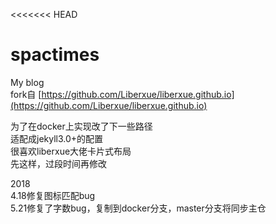 <<<<<<< HEAD
# spactimes
My blog<br>
fork自
[https://github.com/Liberxue/liberxue.github.io](https://github.com/Liberxue/liberxue.github.io)
<p>
为了在docker上实现改了下一些路径<br>
适配成jekyll3.0+的配置<br>
很喜欢liberxue大佬卡片式布局<br>
先这样，过段时间再修改<br>
</p>
<p>
  2018
  <br/>
  4.18修复图标匹配bug
  <br/>
  5.21修复了字数bug，复制到docker分支，master分支将同步主仓
  </p>
             
